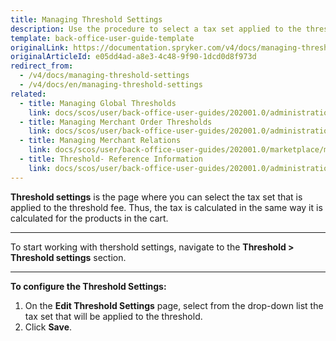 ```yaml
---
title: Managing Threshold Settings
description: Use the procedure to select a tax set applied to the threshold fee in the Back Office.
template: back-office-user-guide-template
originalLink: https://documentation.spryker.com/v4/docs/managing-threshold-settings
originalArticleId: e05dd4ad-a8e3-4c48-9f90-1dcd0d8f973d
redirect_from:
  - /v4/docs/managing-threshold-settings
  - /v4/docs/en/managing-threshold-settings
related:
  - title: Managing Global Thresholds
    link: docs/scos/user/back-office-user-guides/202001.0/administration/thresholds/managing-global-thresholds.html
  - title: Managing Merchant Order Thresholds
    link: docs/scos/user/back-office-user-guides/202001.0/administration/thresholds/managing-merchant-order-thresholds.html
  - title: Managing Merchant Relations
    link: docs/scos/user/back-office-user-guides/202001.0/marketplace/merchants-and-merchant-relations/managing-merchant-relations.html
  - title: Threshold- Reference Information
    link: docs/scos/user/back-office-user-guides/202001.0/administration/thresholds/references/threshold-reference-information.html
---
```


**Threshold settings** is the page where you can select the tax set that is applied to the threshold fee. Thus, the tax is calculated in the same way it is calculated for the products in the cart.
***
To start working with thershold settings, navigate to the **Threshold > Threshold settings** section.
***
**To configure the Threshold Settings:**
1. On the **Edit Threshold Settings** page, select from the drop-down list the tax set that will be applied to the threshold.
2. Click **Save**.
